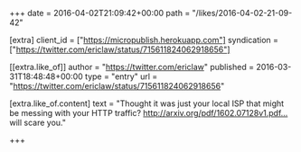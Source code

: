 +++
date = 2016-04-02T21:09:42+00:00
path = "/likes/2016-04-02-21-09-42"

[extra]
client_id = ["https://micropublish.herokuapp.com"]
syndication = ["https://twitter.com/ericlaw/status/715611824062918656"]

[[extra.like_of]]
author = "https://twitter.com/ericlaw"
published = 2016-03-31T18:48:48+00:00
type = "entry"
url = "https://twitter.com/ericlaw/status/715611824062918656"

[extra.like_of.content]
text = "Thought it was just your local ISP that might be messing with your HTTP traffic? http://arxiv.org/pdf/1602.07128v1.pdf… will scare you."

+++

<a href="https://brid.gy/publish/twitter" data-synd></a>